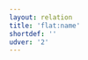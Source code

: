 ```yaml
---
layout: relation
title: 'flat:name'
shortdef: ''
udver: '2'
---
```

<!-- Interlanguage links updated Út zář 29 20:31:53 CEST 2020 -->
